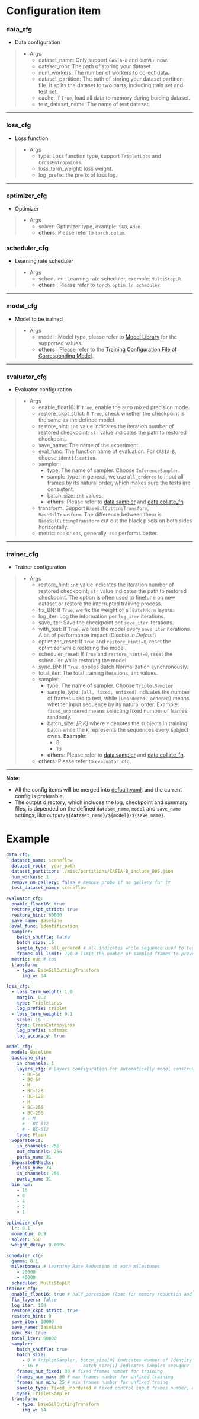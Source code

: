 # Configuration item

### data_cfg
* Data configuration
>
>  * Args
>     * dataset_name: Only support `CASIA-B` and `OUMVLP` now.
>     * dataset_root: The path of storing your dataset.
>     * num_workers: The number of workers to collect data.
>     * dataset_partition: The path of storing your dataset partition file. It splits the dataset to two parts, including train set and test set.
>     * cache: If `True`, load all data to memory during buiding dataset.
>     * test_dataset_name: The name of test dataset. 
----

### loss_cfg
* Loss function
>  * Args
>     * type: Loss function type, support `TripletLoss` and `CrossEntropyLoss`.
>     * loss_term_weight: loss weight.
>     * log_prefix: the prefix of loss log.

----
### optimizer_cfg
* Optimizer
>  * Args
>     * solver: Optimizer type, example: `SGD`, `Adam`.
>     * **others**: Please refer to `torch.optim`.


### scheduler_cfg
* Learning rate scheduler
>  * Args
>     * scheduler : Learning rate scheduler, example: `MultiStepLR`.
>     * **others** : Please refer to `torch.optim.lr_scheduler`.
----
### model_cfg
* Model to be trained
>  * Args
>     * model : Model type, please refer to [Model Library](../opengait/modeling/models) for the supported values.
>     * **others** : Please refer to the [Training Configuration File of Corresponding Model](../configs).
----
### evaluator_cfg
* Evaluator configuration
>  * Args
>     * enable_float16: If `True`, enable the auto mixed precision mode.
>     * restore_ckpt_strict: If `True`, check whether the checkpoint is the same as the defined model.
>     * restore_hint: `int` value indicates the iteration number of restored checkpoint; `str` value indicates the path to restored checkpoint.
>     * save_name: The name of the experiment.
>     * eval_func: The function name of evaluation. For `CASIA-B`, choose `identification`.
>     * sampler:
>       - type: The name of sampler. Choose `InferenceSampler`.
>       - sample_type: In general, we use `all_ordered` to input all frames by its natural order, which makes sure the tests are consistent.
>       - batch_size: `int` values.
>       - **others**: Please refer to [data.sampler](../opengait/data/sampler.py) and [data.collate_fn](../opengait/data/collate_fn.py)
>     * transform: Support `BaseSilCuttingTransform`, `BaseSilTransform`. The difference between them is `BaseSilCuttingTransform` cut out the black pixels on both sides horizontally.
>     * metric: `euc` or `cos`, generally, `euc` performs better.

----
### trainer_cfg
* Trainer configuration
>  * Args
>     * restore_hint: `int` value indicates the iteration number of restored checkpoint; `str` value indicates the path to restored checkpoint. The option is often used to finetune on new dataset or restore the interrupted training process.
>     * fix_BN: If `True`, we fix the weight of all `BatchNorm` layers.
>     * log_iter: Log the information per `log_iter` iterations.
>     * save_iter: Save the checkpoint per `save_iter` iterations.
>     * with_test: If `True`, we test the model every `save_iter` iterations. A bit of performance impact.(*Disable in Default*)
>     * optimizer_reset: If `True` and `restore_hint!=0`, reset the optimizer while restoring the model.
>     * scheduler_reset: If `True` and `restore_hint!=0`, reset the scheduler while restoring the model.
>     * sync_BN: If `True`, applies Batch Normalization synchronously.
>     * total_iter: The total training iterations, `int` values.
>     * sampler:
>       - type: The name of sampler. Choose `TripletSampler`.
>       - sample_type: `[all, fixed, unfixed]` indicates the number of frames used to test, while `[unordered, ordered]` means whether input sequence by its natural order. Example: `fixed_unordered` means selecting fixed number of frames randomly.
>       - batch_size: *[P,K]* where `P` denotes the subjects in training batch while the `K` represents the sequences every subject owns. **Example**:
>         - 8
>         - 16
>       - **others**: Please refer to [data.sampler](../opengait/data/sampler.py) and [data.collate_fn](../opengait/data/collate_fn.py).
>     * **others**: Please refer to `evaluator_cfg`.
---
**Note**: 
- All the config items will be merged into [default.yaml](../configs/default.yaml), and the current config is preferable.
- The output directory, which includes the log, checkpoint and summary files, is depended on the defined `dataset_name`, `model` and `save_name` settings, like `output/${dataset_name}/${model}/${save_name}`.
# Example

```yaml
data_cfg:
  dataset_name: sceneflow
  dataset_root:  your_path
  dataset_partition: ./misc/partitions/CASIA-B_include_005.json
  num_workers: 1
  remove_no_gallery: false # Remove probe if no gallery for it
  test_dataset_name: sceneflow

evaluator_cfg:
  enable_float16: true
  restore_ckpt_strict: true
  restore_hint: 60000
  save_name: Baseline
  eval_func: identification
  sampler:
    batch_shuffle: false
    batch_size: 16
    sample_type: all_ordered # all indicates whole sequence used to test, while ordered means input sequence by its natural order; Other options:   fixed_unordered
    frames_all_limit: 720 # limit the number of sampled frames to prevent out of memory
  metric: euc # cos
  transform:
    - type: BaseSilCuttingTransform
      img_w: 64

loss_cfg:
  - loss_term_weight: 1.0
    margin: 0.2
    type: TripletLoss
    log_prefix: triplet
  - loss_term_weight: 0.1
    scale: 16
    type: CrossEntropyLoss
    log_prefix: softmax
    log_accuracy: true

model_cfg:
  model: Baseline
  backbone_cfg:
    in_channels: 1
    layers_cfg: # Layers configuration for automatically model construction
      - BC-64
      - BC-64
      - M
      - BC-128
      - BC-128
      - M
      - BC-256
      - BC-256
      # - M
      # - BC-512
      # - BC-512
    type: Plain
  SeparateFCs:
    in_channels: 256
    out_channels: 256
    parts_num: 31
  SeparateBNNecks:
    class_num: 74
    in_channels: 256
    parts_num: 31
  bin_num:
    - 16
    - 8
    - 4
    - 2
    - 1

optimizer_cfg:
  lr: 0.1
  momentum: 0.9
  solver: SGD
  weight_decay: 0.0005

scheduler_cfg:
  gamma: 0.1
  milestones: # Learning Rate Reduction at each milestones
    - 20000
    - 40000
  scheduler: MultiStepLR
trainer_cfg:
  enable_float16: true # half_percesion float for memory reduction and speedup
  fix_layers: false
  log_iter: 100
  restore_ckpt_strict: true
  restore_hint: 0
  save_iter: 10000
  save_name: Baseline
  sync_BN: true
  total_iter: 60000
  sampler:
    batch_shuffle: true
    batch_size:
      - 8 # TripletSampler, batch_size[0] indicates Number of Identity
      - 16 #                 batch_size[1] indicates Samples sequqnce for each Identity
    frames_num_fixed: 30 # fixed frames number for training
    frames_num_max: 50 # max frames number for unfixed training
    frames_num_min: 25 # min frames number for unfixed traing
    sample_type: fixed_unordered # fixed control input frames number, unordered for controlling order of input tensor; Other options: unfixed_ordered or all_ordered
    type: TripletSampler
  transform:
    - type: BaseSilCuttingTransform
      img_w: 64

```
